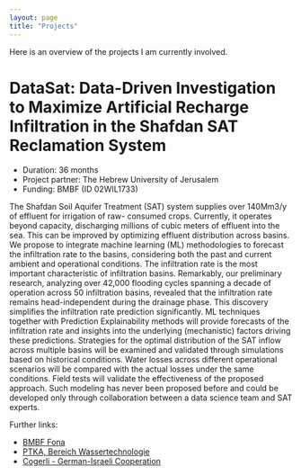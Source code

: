 ```yaml
---
layout: page
title: "Projects"
---
```

Here is an overview of the projects I am currently involved.

# DataSat: Data-Driven Investigation to Maximize Artificial Recharge Infiltration in the Shafdan SAT Reclamation System

- Duration: 36 months
- Project partner: The Hebrew University of
Jerusalem
- Funding: BMBF (ID 02WIL1733)

The Shafdan Soil Aquifer Treatment (SAT) system supplies over 140Mm3/y of effluent for irrigation of raw-
consumed crops. Currently, it operates beyond capacity, discharging millions of cubic meters of effluent into
the sea. This can be improved by optimizing effluent distribution across basins.
We propose to integrate machine learning (ML) methodologies to forecast the infiltration rate to the basins,
considering both the past and current ambient and operational conditions. The infiltration rate is the most
important characteristic of infiltration basins. Remarkably, our preliminary research, analyzing over 42,000
flooding cycles spanning a decade of operation across 50 infiltration basins, revealed that the infiltration
rate remains head-independent during the drainage phase. This discovery simplifies the infiltration rate
prediction significantly.
ML techniques together with Prediction Explainability methods will provide forecasts of the infiltration rate
and insights into the underlying (mechanistic) factors driving these predictions. Strategies for the optimal
distribution of the SAT inflow across multiple basins will be examined and validated through simulations
based on historical conditions. Water losses across different operational scenarios will be compared with
the actual losses under the same conditions. Field tests will validate the effectiveness of the proposed
approach. Such modeling has never been proposed before and could be developed only through
collaboration between a data science team and SAT experts.

Further links:
- [BMBF Fona](https://www.fona.de/de/)
- [PTKA, Bereich Wassertechnologie](http://www.ptka.kit.edu/)
- [Cogerli - German-Israeli Cooperation](https://www.cogeril.de/)

